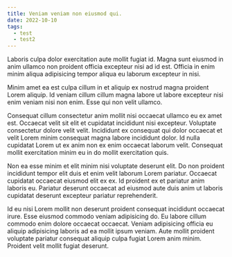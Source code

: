 ```yaml
---
title: Veniam veniam non eiusmod qui.
date: 2022-10-10
tags:
  - test
  - test2
---
```


Laboris culpa dolor exercitation aute mollit fugiat id. Magna sunt eiusmod in anim ullamco non proident officia excepteur nisi ad id est. Officia in enim minim aliqua adipisicing tempor aliqua eu laborum excepteur in nisi.

Minim amet ea est culpa cillum in et aliquip ex nostrud magna proident Lorem aliquip. Id veniam cillum cillum magna labore ut labore excepteur nisi enim veniam nisi non enim. Esse qui non velit ullamco.

Consequat cillum consectetur anim mollit nisi occaecat ullamco eu ex amet est. Occaecat velit sit elit et cupidatat incididunt nisi excepteur. Voluptate consectetur dolore velit velit. Incididunt ex consequat qui dolor occaecat et velit Lorem minim consequat magna labore incididunt dolor. Id nulla cupidatat Lorem ut ex anim non ex enim occaecat laborum velit. Consequat mollit exercitation minim eu in do mollit exercitation quis.

Non ea esse minim et elit minim nisi voluptate deserunt elit. Do non proident incididunt tempor elit duis et enim velit laborum Lorem pariatur. Occaecat cupidatat occaecat eiusmod elit ex ex. Id proident ex et pariatur anim laboris eu. Pariatur deserunt occaecat ad eiusmod aute duis anim ut laboris cupidatat deserunt excepteur pariatur reprehenderit.

Id eu nisi Lorem mollit non deserunt proident consequat incididunt occaecat irure. Esse eiusmod commodo veniam adipisicing do. Eu labore cillum commodo enim dolore occaecat occaecat. Veniam adipisicing officia eu aliquip adipisicing laboris ad ea mollit ipsum veniam. Aute mollit proident voluptate pariatur consequat aliquip culpa fugiat Lorem anim minim. Proident velit mollit fugiat deserunt.
